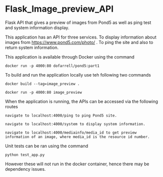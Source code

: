 # Flask_Image_preview_API
Flask API that gives a preview of images from Pond5 as well as ping test and system information display.

This application has an API for three services. To display information about images from https://www.pond5.com/photo/ .
To ping the site and also to return system information.


This application is available through Docker using the command

    docker run -p 4000:80 dofarrell/pond5:part1

To build and run the application locally use teh following two commands

    docker build --tag=image_preview .

    docker run -p 4000:80 image_preview


When the application is running, the APIs can be accessed via the following routes

    navigate to localhost:4000/ping to ping Pond5 site.

    navigate to localhost:4000/system to display system information.

    navigate to localhost:4000/mediainfo/media_id to get preview information of an image, where media_id is the resource id number.



Unit tests can be ran using the command
 
    python test_app.py
    
However these will not run in the docker container, hence there may be dependency issues.
